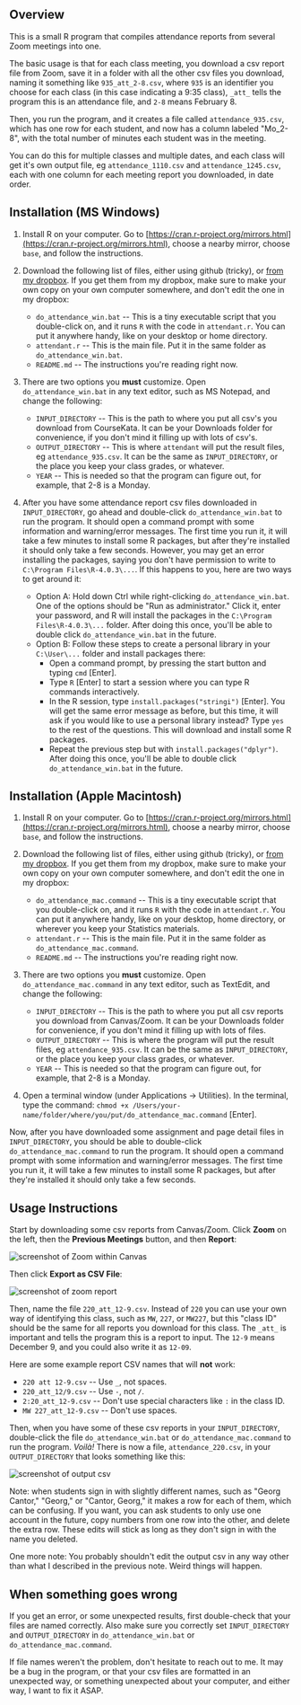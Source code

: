 ## Overview

This is a small R program that compiles attendance reports from several Zoom meetings into one.

The basic usage is that for each class meeting, you download a csv report file from Zoom, save it in a folder with all the other csv files you download, naming it something like `935_att_2-8.csv`, where `935` is an identifier you choose for each class (in this case indicating a 9:35 class), `_att_` tells the program this is an attendance file, and `2-8` means February 8.

Then, you run the program, and it creates a file called `attendance_935.csv`, which has one row for each student, and now has a column labeled "Mo_2-8", with the total number of minutes each student was in the meeting.

You can do this for multiple classes and multiple dates, and each class will get it's own output file, eg `attendance_1110.csv` and `attendance_1245.csv`, each with one column for each meeting report you downloaded, in date order.

## Installation (MS Windows)

1. Install R on your computer. Go to [https://cran.r-project.org/mirrors.html](https://cran.r-project.org/mirrors.html), choose a nearby mirror, choose `base`, and follow the instructions.

2. Download the following list of files, either using github (tricky), or [from my dropbox](https://www.dropbox.com/sh/51v1t5fhvgk0h8u/AABWwMBwk_S7Zg9RBO9OoPzga?dl=0). If you get them from my dropbox, make sure to make your own copy on your own computer somewhere, and don't edit the one in my dropbox:
    - `do_attendance_win.bat` -- This is a tiny executable script that you double-click on, and it runs `R` with the code in `attendant.r`. You can put it anywhere handy, like on your desktop or home directory.
    - `attendant.r` -- This is the main file. Put it in the same folder as `do_attendance_win.bat`. 
    - `README.md` -- The instructions you're reading right now.

3. There are two options you **must** customize. Open `do_attendance_win.bat` in any text editor, such as MS Notepad, and change the following:
    - `INPUT_DIRECTORY` -- This is the path to where you put all csv's you download from CourseKata. It can be your Downloads folder for convenience, if you don't mind it filling up with lots of csv's. 
	- `OUTPUT_DIRECTORY` -- This is where `attendant` will put the result files, eg `attendance_935.csv`. It can be the same as `INPUT_DIRECTORY`, or the place you keep your class grades, or whatever.
    - `YEAR` --  This is needed so that the program can figure out, for example, that 2-8 is a Monday.

4. After you have some attendance report csv files downloaded in `INPUT_DIRECTORY`, go ahead and double-click `do_attendance_win.bat` to run the program. It should open a command prompt with some information and warning/error messages. The first time you run it, it will take a few minutes to install some R packages, but after they're installed it should only take a few seconds. However, you may get an error installing the packages, saying you don't have permission to write to `C:\Program Files\R-4.0.3\...`. If this happens to you, here are two ways to get around it:
   - Option A: Hold down Ctrl while right-clicking `do_attendance_win.bat`. One of the options should be "Run as administrator." Click it, enter your password, and R will install the packages in the `C:\Program Files\R-4.0.3\...` folder. After doing this once, you'll be able to double click `do_attendance_win.bat` in the future.
   - Option B: Follow these steps to create a personal library in your `C:\User\...` folder and install packages there:
      - Open a command prompt, by pressing the start button and typing `cmd` [Enter].
	  - Type `R` [Enter] to start a session where you can type R commands interactively.
	  - In the R session, type `install.packages("stringi")` [Enter]. You will get the same error message as before, but this time, it will ask if you would like to use a personal library instead? Type `yes` to the rest of the questions. This will download and install some R packages. 
	  - Repeat the previous step but
	  with `install.packages("dplyr")`. After doing this once, you'll be able to double click `do_attendance_win.bat` in the future.

## Installation (Apple Macintosh)

1. Install R on your computer. Go to [https://cran.r-project.org/mirrors.html](https://cran.r-project.org/mirrors.html), choose a nearby mirror, choose `base`, and follow the instructions.

2. Download the following list of files, either using github (tricky), or [from my dropbox](https://www.dropbox.com/sh/jl7t98jy3c28cnn/AABPrtCmk8ZkhCvtKsfBzr8Ga?dl=0). If you get them from my dropbox, make sure to make your own copy on your own computer somewhere, and don't edit the one in my dropbox:
    - `do_attendance_mac.command` -- This is a tiny executable script that you double-click on, and it runs `R` with the code in `attendant.r`. You can put it anywhere handy, like on your desktop, home directory, or wherever you keep your Statistics materials.
	- `attendant.r` -- This is the main file. Put it in the same folder as `do_attendance_mac.command`.
	- `README.md` -- The instructions you're reading right now.

3. There are two options you **must** customize. Open `do_attendance_mac.command` in any text editor, such as TextEdit, and change the following:
    - `INPUT_DIRECTORY` -- This is the path to where you put all csv reports you download from Canvas/Zoom. It can be your Downloads folder for convenience, if you don't mind it filling up with lots of files.
	- `OUTPUT_DIRECTORY` -- This is where the program will put the result files, eg `attendance_935.csv`. It can be the same as `INPUT_DIRECTORY`, or the place you keep your class grades, or whatever.
    - `YEAR` --  This is needed so that the program can figure out, for example, that 2-8 is a Monday.

4. Open a terminal window (under Applications -> Utilities). In the terminal, type the command: `chmod +x /Users/your-name/folder/where/you/put/do_attendance_mac.command` [Enter].

Now, after you have downloaded some assignment and page detail files in `INPUT_DIRECTORY`, you should be able to double-click `do_attendance_mac.command` to run the program. It should open a command prompt with some information and warning/error messages. The first time you run it, it will take a few minutes to install some R packages, but after they're installed it should only take a few seconds.

## Usage Instructions

Start by downloading some csv reports from Canvas/Zoom. Click **Zoom** on the left, then the **Previous Meetings** button, and then **Report**:

![screenshot of Zoom within Canvas](https://i.imgur.com/3nSTILc.png)

Then click **Export as CSV File**:

![screenshot of zoom report](https://i.imgur.com/IJZcHlO.png)

Then, name the file `220_att_12-9.csv`. Instead of `220` you can use your own way of identifying this class, such as `MW`, `227`, or `MW227`, but this "class ID" should be the same for all reports you download for this class. The `_att_` is important and tells the program this is a report to input. The `12-9` means December 9, and you could also write it as `12-09`.

Here are some example report CSV names that will **not** work:

- `220 att 12-9.csv` -- Use `_`, not spaces.
- `220_att_12/9.csv` -- Use `-`, not `/`.
- `2:20_att_12-9.csv` -- Don't use special characters like `:` in the class ID.
- `MW 227_att_12-9.csv` -- Don't use spaces.

Then, when you have some of these csv reports in your `INPUT_DIRECTORY`, double-click the file `do_attendance_win.bat` or `do_attendance_mac.command` to run the program. *Voilà!* There is now a file, `attendance_220.csv`, in your `OUTPUT_DIRECTORY` that looks something like this:

![screenshot of output csv](https://i.imgur.com/06LS4ib.png)

Note: when students sign in with slightly different names, such as "Georg Cantor," "Georg," or "Cantor, Georg," it makes a row for each of them, which can be confusing. If you want, you can ask students to only use one account in the future, copy numbers from one row into the other, and delete the extra row. These edits will stick as long as they don't sign in with the name you deleted.

One more note: You probably shouldn't edit the output csv in any way other than what I described in the previous note. Weird things will happen.

## When something goes wrong

If you get an error, or some unexpected results, first double-check that your files are named correctly. Also make sure you correctly set `INPUT_DIRECTORY` and `OUTPUT_DIRECTORY` in `do_attendance_win.bat` or `do_attendance_mac.command`.

If file names weren't the problem, don't hesitate to reach out to me. It may be a bug in the program, or that your csv files are formatted in an unexpected way, or something unexpected about your computer, and either way, I want to fix it ASAP.
